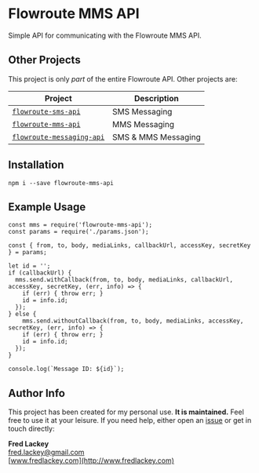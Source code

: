 # Flowroute MMS API
Simple API for communicating with the Flowroute MMS API.

## Other Projects  
This project is only *part* of the entire Flowroute API.  Other projects are:

|  Project  |  Description  |
|-----------|---------------|
|  [`flowroute-sms-api`](https://github.com/FredLackey/flowroute-sms-api)  |  SMS Messaging  |
|  [`flowroute-mms-api`](https://github.com/FredLackey/flowroute-mms-api)  |  MMS Messaging  |
|  [`flowroute-messaging-api`](https://github.com/FredLackey/flowroute-messaging-api)  |  SMS & MMS Messaging  |

## Installation  
```
npm i --save flowroute-mms-api
```

## Example Usage  
```
const mms = require('flowroute-mms-api');
const params = require('./params.json');

const { from, to, body, mediaLinks, callbackUrl, accessKey, secretKey } = params;

let id = '';
if (callbackUrl) {
  mms.send.withCallback(from, to, body, mediaLinks, callbackUrl, accessKey, secretKey, (err, info) => {
    if (err) { throw err; }
    id = info.id;
  });
} else {
    mms.send.withoutCallback(from, to, body, mediaLinks, accessKey, secretKey, (err, info) => {
    if (err) { throw err; }
    id = info.id;
  });
}

console.log(`Message ID: ${id}`);
```

## Author Info  
This project has been created for my personal use.  **It is maintained.**  Feel free to use it at your leisure.  If you need help, either open an [issue](https://github.com/FredLackey/flowroute-mms-api/issues) or get in touch directly:  

**Fred Lackey**  
[fred.lackey@gmail.com](mailto://fred.lackey@gmail.com)  
[www.fredlackey.com](http://www.fredlackey.com)